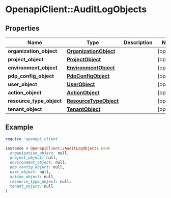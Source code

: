 # OpenapiClient::AuditLogObjects

## Properties

| Name | Type | Description | Notes |
| ---- | ---- | ----------- | ----- |
| **organization_object** | [**OrganizationObject**](OrganizationObject.md) |  | [optional] |
| **project_object** | [**ProjectObject**](ProjectObject.md) |  | [optional] |
| **environment_object** | [**EnvironmentObject**](EnvironmentObject.md) |  | [optional] |
| **pdp_config_object** | [**PdpConfigObject**](PdpConfigObject.md) |  | [optional] |
| **user_object** | [**UserObject**](UserObject.md) |  | [optional] |
| **action_object** | [**ActionObject**](ActionObject.md) |  | [optional] |
| **resource_type_object** | [**ResourceTypeObject**](ResourceTypeObject.md) |  | [optional] |
| **tenant_object** | [**TenantObject**](TenantObject.md) |  | [optional] |

## Example

```ruby
require 'openapi_client'

instance = OpenapiClient::AuditLogObjects.new(
  organization_object: null,
  project_object: null,
  environment_object: null,
  pdp_config_object: null,
  user_object: null,
  action_object: null,
  resource_type_object: null,
  tenant_object: null
)
```

